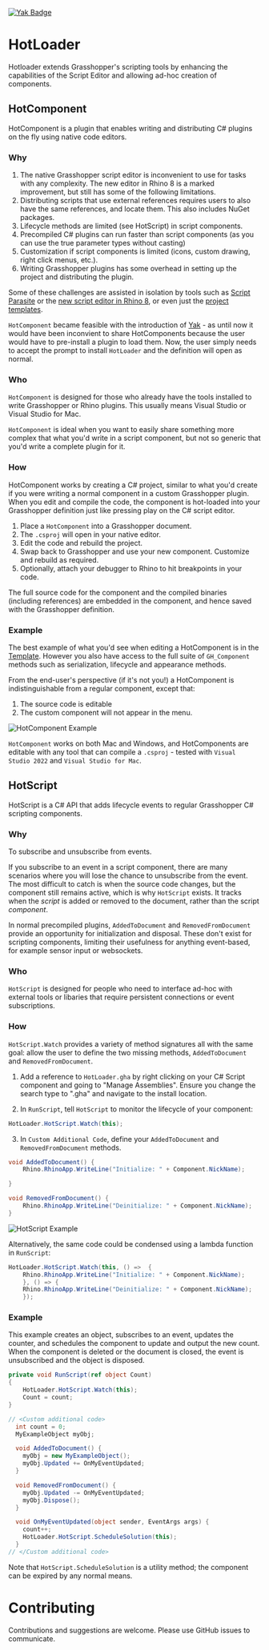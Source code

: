 <a href="https://www.food4rhino.com/app/hotloader"><img alt="Yak Badge" src="https://img.shields.io/badge/dynamic/json?url=https%3A%2F%2Fyak.rhino3d.com%2Fpackages%2FHotLoader&query=%24.version&suffix=%20&logo=Rhinoceros&label=Yak">
</a>

# HotLoader

Hotloader extends Grasshopper's scripting tools by enhancing the capabilities of the Script Editor and allowing ad-hoc creation of components.

## HotComponent

HotComponent is a plugin that enables writing and distributing C# plugins on the fly using native code editors.

### Why

1. The native Grasshopper script editor is inconvenient to use for tasks with any complexity. The new editor in Rhino 8 is a marked improvement, but still has some of the following limitations.
2. Distributing scripts that use external references requires users to also have the same references, and locate them. This also includes NuGet packages.
3. Lifecycle methods are limited (see HotScript) in script components.
4. Precompiled C# plugins can run faster than script components (as you can use the true parameter types without casting)
5. Customization if script components is limited (icons, custom drawing, right click menus, etc.).
6. Writing Grasshopper plugins has some overhead in setting up the project and distributing the plugin.

Some of these challenges are assisted in isolation by tools such as [Script Parasite](https://github.com/arendvw/ScriptParasite) or the [new script editor in Rhino 8](https://discourse.mcneel.com/t/rhino-8-feature-scripteditor-cpython-csharp/128353), or even just the [project templates](https://marketplace.visualstudio.com/items?itemName=McNeel.Rhino7Templates2022).

`HotComponent` became feasible with the introduction of [Yak](https://developer.rhino3d.com/guides/yak/what-is-yak/) - as until now it would have been inconvient to share HotComponents because the user would have to pre-install a plugin to load them. Now, the user simply needs to accept the prompt to install `HotLoader` and the definition will open as normal.

### Who

`HotComponent` is designed for those who already have the tools installed to write Grasshopper or Rhino plugins. This usually means Visual Studio or Visual Studio for Mac.

`HotComponent` is ideal when you want to easily share something more complex that what you'd write in a script component, but not so generic that you'd write a complete plugin for it.

### How

HotComponent works by creating a C# project, similar to what you'd create if you were writing a normal component in a custom Grasshopper plugin. When you edit and compile the code, the component is hot-loaded into your Grasshopper definition just like pressing play on the C# script editor.

1. Place a `HotComponent` into a Grasshopper document.
2. The `.csproj` will open in your native editor.
3. Edit the code and rebuild the project.
4. Swap back to Grasshopper and use your new component. Customize and rebuild as required.
5. Optionally, attach your debugger to Rhino to hit breakpoints in your code.

The full source code for the component and the compiled binaries (including references) are embedded in the component, and hence saved with the Grasshopper definition.

### Example

The best example of what you'd see when editing a HotComponent is in the [Template](Template/CustomComponent.cs). However you also have access to the full suite of `GH_Component` methods such as serialization, lifecycle and appearance methods.

From the end-user's perspective (if it's not you!) a HotComponent is indistinguishable from a regular component, except that:

1. The source code is editable
2. The custom component will not appear in the menu.

![HotComponent Example](Assets/hotcomponent_example.gif)

`HotComponent` works on both Mac and Windows, and HotComponents are editable with any tool that can compile a `.csproj` - tested with `Visual Studio 2022` and `Visual Studio for Mac`.

## HotScript

HotScript is a C# API that adds lifecycle events to regular Grasshopper C# scripting components.

### Why

To subscribe and unsubscribe from events.

If you subscribe to an event in a script component, there are many scenarios where you will lose the chance to unsubscribe from the event. The most difficult to catch is when the source code changes, but the component still remains active, which is why `HotScript` exists. It tracks when the _script_ is added or removed to the document, rather than the script _component_.

In normal precompiled plugins, `AddedToDocument` and `RemovedFromDocument` provide an opportunity for initialization and disposal. These don't exist for scripting components, limiting their usefulness for anything event-based, for example sensor input or websockets.

### Who

`HotScript` is designed for people who need to interface ad-hoc with external tools or libaries that require persistent connections or event subscriptions.

### How

`HotScript.Watch` provides a variety of method signatures all with the same goal: allow the user to define the two missing methods, `AddedToDocument` and `RemovedFromDocument`.

1. Add a reference to `HotLoader.gha` by right clicking on your C# Script component and going to "Manage Assemblies". Ensure you change the search type to ".gha" and navigate to the install location.

2. In `RunScript`, tell `HotScript` to monitor the lifecycle of your component:

```C#
HotLoader.HotScript.Watch(this);
```

3. In `Custom Additional Code`, define your `AddedToDocument` and `RemovedFromDocument` methods.

```C#
void AddedToDocument() {
	Rhino.RhinoApp.WriteLine("Initialize: " + Component.NickName);

}

void RemovedFromDocument() {
	Rhino.RhinoApp.WriteLine("Deinitialize: " + Component.NickName);
}
```

![HotScript Example](Assets/hotscript_example.jpg)

Alternatively, the same code could be condensed using a lambda function in `RunScript`:

```C#
HotLoader.HotScript.Watch(this, () =>  {
	Rhino.RhinoApp.WriteLine("Initialize: " + Component.NickName);
	}, () => {
	Rhino.RhinoApp.WriteLine("Deinitialize: " + Component.NickName);
	});
```

### Example

This example creates an object, subscribes to an event, updates the counter, and schedules the component to update and output the new count. When the component is deleted or the document is closed, the event is unsubscribed and the object is disposed.

```C#
private void RunScript(ref object Count)
{
	HotLoader.HotScript.Watch(this);
	Count = count;
}

// <Custom additional code>
  int count = 0;
  MyExampleObject myObj;

  void AddedToDocument() {
    myObj = new MyExampleObject();
    myObj.Updated += OnMyEventUpdated;
  }

  void RemovedFromDocument() {
    myObj.Updated -= OnMyEventUpdated;
    myObj.Dispose();
  }

  void OnMyEventUpdated(object sender, EventArgs args) {
    count++;
    HotLoader.HotScript.ScheduleSolution(this);
  }
// </Custom additional code>
```

Note that `HotScript.ScheduleSolution` is a utility method; the component can be expired by any normal means.

# Contributing

Contributions and suggestions are welcome. Please use GitHub issues to communicate.
